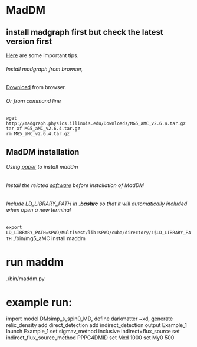 # MadDM
## install madgraph first but check the latest version first
 [Here](https://github.com/IPNL-CMS/HTTMadgraphDocumentation) are some important tips.

###### Install madgraph from browser, 
[Download](http://madgraph.phys.ucl.ac.be/) from browser.
###### Or from command line
```
wget http://madgraph.physics.illinois.edu/Downloads/MG5_aMC_v2.6.4.tar.gz
tar xf MG5_aMC_v2.6.4.tar.gz
rm MG5_aMC_v2.6.4.tar.gz
```
## MadDM installation
###### Using [paper](https://arxiv.org/pdf/1804.00044.pdf) to install maddm
###### Install the related [software](http://johannesbuchner.github.io/PyMultiNest/install.html) before installation of MadDM
###### Include LD_LIBRARY_PATH in **.bashrc** so that it will automatically included when open a new terminal
```export LD_LIBRARY_PATH=$PWD/MultiNest/lib:$PWD/cuba/directory/:$LD_LIBRARY_PATH```
./bin/mg5_aMC
install maddm

# run maddm
./bin/maddm.py
# example run:
import model DMsimp_s_spin0_MD,
define darkmatter ~xd,
generate relic_density
add direct_detection
add indirect_detection
output Example_1
launch Example_1
set sigmav_method inclusive
indirect=flux_source
set indirect_flux_source_method PPPC4DMID
set Mxd 1000
set My0 500

